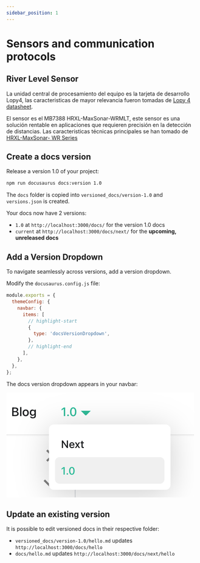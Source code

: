 ```yaml
---
sidebar_position: 1
---
```


# Sensors and communication protocols

##  River Level Sensor

La unidad central de procesamiento del equipo es la tarjeta de desarrollo Lopy4, las caracteristicas de mayor relevancia fueron tomadas de [Lopy 4 datasheet](https://docs.pycom.io/datasheets/development/lopy4/#datasheet).

El sensor es el MB7388 HRXL-MaxSonar-WRMLT, este sensor es una solución rentable en aplicaciones que requieren precisión en la detección de distancias. Las caracteristicas técnicas principales se han tomado de [HRXL-MaxSonar- WR Series](\href{https://www.maxbotix.com/documents/HRXL-MaxSonar-WR_Datasheet.pdf)

## Create a docs version

Release a version 1.0 of your project:

```bash
npm run docusaurus docs:version 1.0
```

The `docs` folder is copied into `versioned_docs/version-1.0` and `versions.json` is created.

Your docs now have 2 versions:

- `1.0` at `http://localhost:3000/docs/` for the version 1.0 docs
- `current` at `http://localhost:3000/docs/next/` for the **upcoming, unreleased docs**

## Add a Version Dropdown

To navigate seamlessly across versions, add a version dropdown.

Modify the `docusaurus.config.js` file:

```js title="docusaurus.config.js"
module.exports = {
  themeConfig: {
    navbar: {
      items: [
        // highlight-start
        {
          type: 'docsVersionDropdown',
        },
        // highlight-end
      ],
    },
  },
};
```

The docs version dropdown appears in your navbar:

![Docs Version Dropdown](/img/tutorial/docsVersionDropdown.png)

## Update an existing version

It is possible to edit versioned docs in their respective folder:

- `versioned_docs/version-1.0/hello.md` updates `http://localhost:3000/docs/hello`
- `docs/hello.md` updates `http://localhost:3000/docs/next/hello`
